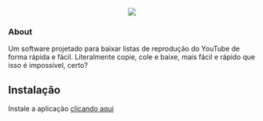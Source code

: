 <p align="center">
  <a href="#"><img src="https://cdn.upload.systems/uploads/bcp9Fn1s.png"></a>
</p>


### About
Um software projetado para baixar listas de reprodução do YouTube de forma rápida e fácil. Literalmente copie, cole e baixe, mais fácil e rápido que isso é impossível, certo?


## Instalação

Instale a aplicação <a href="https://github.com/tago-dev/playdown/releases/download/atualizacao_prc/playdown.exe">clicando aqui</a>
